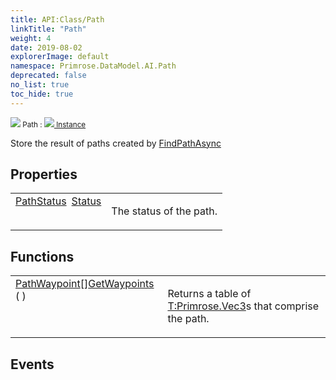 ```yaml
---
title: API:Class/Path
linkTitle: "Path"
weight: 4
date: 2019-08-02
explorerImage: default
namespace: Primrose.DataModel.AI.Path
deprecated: false
no_list: true
toc_hide: true
---
```

<small class="inheritance">
<span class="" href="/docs/api-reference/Class/Path"><img src="/icons/silk/default.png"/>&nbsp;Path</span>&nbsp;:&nbsp;<a class="" href="/docs/api-reference/Class/Instance"><img src="/icons/silk/default.png"/>&nbsp;Instance</a></small>
<p class="summary">

Store the result of paths created by <a href="/docs/api-reference/Class/PathfindingService/FindPathAsync" >FindPathAsync</a>
</p>
 
## Properties
 
<table class="studiohide">
<tbody>
<tr class="function-row ">
<td style="vertical-align:top;white-space:normal;">
<div>
<a class="type" href="/docs/api-reference/Enum/PathStatus">PathStatus</a><span class="method-body" style="text-indent: -2em; padding-left: 0.5em"><a class="name" href="Status">Status</a></span></td>
<td style="vertical-align:top;white-space:normal;">
<p>
The status of the path.
</p></td>
</tr>

</tbody>
</table>
 
## Functions
 
<table class="studiohide">
<tbody>
<tr class="function-row ">
<td style="vertical-align:top;white-space:normal;">
<div>
<span><a class="type" href="/docs/api-reference/Misc/PathWaypoint">PathWaypoint</a>[]</span><span class="method-body" style="text-indent: -2em;"><a class="method-name  " href="GetWaypoints">GetWaypoints</a></span><span style="display: inline-block">( <span class="param" style="white-space: nowrap"></span> )</span></span></div></td>
<td style="vertical-align:top;white-space:normal;">
<p>
Returns a table of <a href="T:Primrose.Vec3" >T:Primrose.Vec3</a>s that comprise the path.
</p></td>
</tr>

</tbody>
</table>
 
## Events
 
<table class="studiohide">
<tbody>
</tbody>
</table>
<b>
</b>
<div class="inheritors">
<ul class="root">
</ul>
</div>
